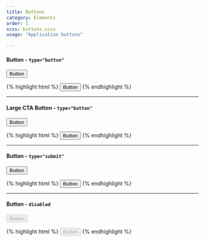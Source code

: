 ```yaml
---
title: Buttons
category: Elements
order: 1
scss: buttons.scss
usage: "Application buttons"

---
```


#### Button - `type="button"`

<button type="button" class="button">Button</button>

{% highlight html %}
<button type="button" class="button">Button</button>
{% endhighlight %}

---

#### Large CTA Button - `type="button"`

<button type="button" class="button button-large-cta">Button</button>

{% highlight html %}
<button type="button" class="button button-large-cta">Button</button>
{% endhighlight %}

---


#### Button - `type="submit"`

<button type="submit" class="button">Button</button>

{% highlight html %}
<button type="submit" class="button">Button</button>
{% endhighlight %}

---

#### Button - `disabled`

<button type="submit" class="button" disabled>Button</button>

{% highlight html %}
<button type="submit" class="button" disabled>Button</button>
{% endhighlight %}